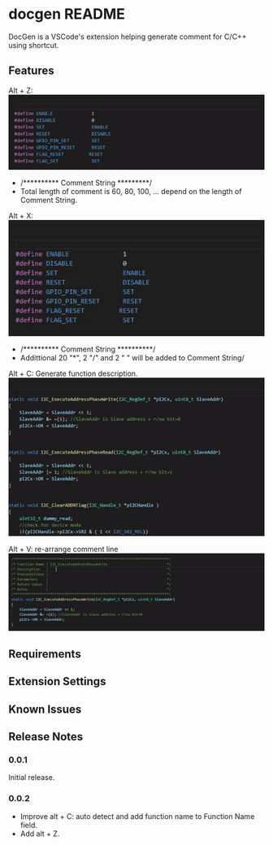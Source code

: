 # docgen README

DocGen is a VSCode's extension helping generate comment for C/C++ using shortcut.

## Features

Alt + Z: 
 ![Alt+Z](images/GenerateComment.gif)
- /********** Comment String *********/
- Total length of comment is 60, 80, 100, ... depend on the length of Comment String.

Alt + X: 
 ![Alt+X](images/gerenateComment2.gif)
- /********** Comment String **********/
- Addittional 20 "*", 2 "/" and 2 " " will be added to Comment String/

Alt + C: Generate function description.
 ![Alt+C](images/generateComment3.gif)

Alt + V: re-arrange comment line
 ![Alt+V](images/generateComment4.gif)

## Requirements

## Extension Settings

## Known Issues

## Release Notes

### 0.0.1

Initial release.

### 0.0.2

- Improve alt + C: auto detect and add function name to Function Name field.
- Add alt + Z.